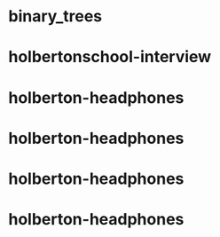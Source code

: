 # binary_trees
# holbertonschool-interview
# holberton-headphones
# holberton-headphones
# holberton-headphones
# holberton-headphones
